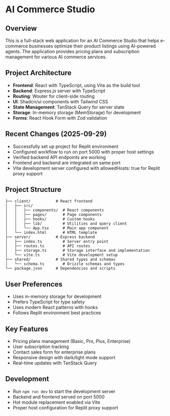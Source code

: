 # AI Commerce Studio

## Overview
This is a full-stack web application for an AI Commerce Studio that helps e-commerce businesses optimize their product listings using AI-powered agents. The application provides pricing plans and subscription management for various AI commerce services.

## Project Architecture
- **Frontend**: React with TypeScript, using Vite as the build tool
- **Backend**: Express.js server with TypeScript
- **Routing**: Wouter for client-side routing
- **UI**: Shadcn/ui components with Tailwind CSS
- **State Management**: TanStack Query for server state
- **Storage**: In-memory storage (MemStorage) for development
- **Forms**: React Hook Form with Zod validation

## Recent Changes (2025-09-29)
- Successfully set up project for Replit environment
- Configured workflow to run on port 5000 with proper host settings
- Verified backend API endpoints are working
- Frontend and backend are integrated on same port
- Vite development server configured with allowedHosts: true for Replit proxy support

## Project Structure
```
├── client/           # React frontend
│   ├── src/
│   │   ├── components/  # React components
│   │   ├── pages/       # Page components
│   │   ├── hooks/       # Custom hooks
│   │   ├── lib/         # Utilities and query client
│   │   └── App.tsx      # Main app component
│   └── index.html       # HTML template
├── server/           # Express backend
│   ├── index.ts         # Server entry point
│   ├── routes.ts        # API routes
│   ├── storage.ts       # Storage interface and implementation
│   └── vite.ts          # Vite development setup
├── shared/           # Shared types and schemas
│   └── schema.ts        # Drizzle schemas and types
└── package.json      # Dependencies and scripts
```

## User Preferences
- Uses in-memory storage for development
- Prefers TypeScript for type safety
- Uses modern React patterns with hooks
- Follows Replit environment best practices

## Key Features
- Pricing plans management (Basic, Pro, Plus, Enterprise)
- User subscription tracking
- Contact sales form for enterprise plans
- Responsive design with dark/light mode support
- Real-time updates with TanStack Query

## Development
- Run `npm run dev` to start the development server
- Backend and frontend served on port 5000
- Hot module replacement enabled via Vite
- Proper host configuration for Replit proxy support
